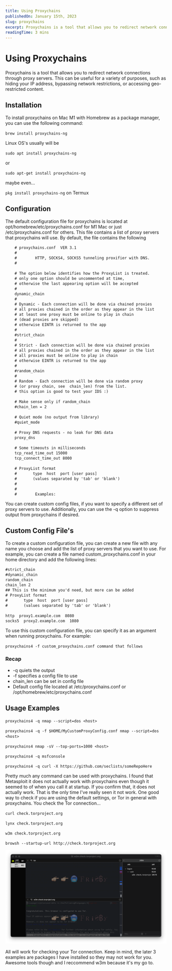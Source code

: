 ```yaml
---
title: Using Proxychains
publishedOn: January 15th, 2023
slug: proxychains
excerpt: Proxychains is a tool that allows you to redirect network connections through proxy servers. This can be useful for a variety of purposes, such as hiding your IP address, bypassing network restrictions, or accessing geo-restricted content.
readingTime: 3 mins
---
```


# Using Proxychains

Proxychains is a tool that allows you to redirect network connections through proxy servers. This can be useful for a variety of purposes, such as hiding your IP address, bypassing network restrictions, or accessing geo-restricted content.

## Installation

To install proxychains on Mac M1 with Homebrew as a package manager, you can use the following command:

`brew install proxychains-ng`

Linux OS's usually will be

`sudo apt install proxychains-ng`

or 

`sudo apt-get install proxychains-ng`

maybe even...

`pkg install proxychains-ng`
on Termux

## Configuration

The default configuration file for proxychains is located at opt/homebrew/etc/proxychains.conf for M1 Mac or just /etc/proxychains.conf for others. This file contains a list of proxy servers that proxychains will use. By default, the file contains the following


        # proxychains.conf  VER 3.1
        #
        #        HTTP, SOCKS4, SOCKS5 tunneling proxifier with DNS.
        #   

        # The option below identifies how the ProxyList is treated.
        # only one option should be uncommented at time,
        # otherwise the last appearing option will be accepted
        #
        dynamic_chain
        #
        # Dynamic - Each connection will be done via chained proxies
        # all proxies chained in the order as they appear in the list
        # at least one proxy must be online to play in chain
        # (dead proxies are skipped)
        # otherwise EINTR is returned to the app
        #
        #strict_chain
        #
        # Strict - Each connection will be done via chained proxies
        # all proxies chained in the order as they appear in the list
        # all proxies must be online to play in chain
        # otherwise EINTR is returned to the app
        #
        #random_chain
        #
        # Random - Each connection will be done via random proxy
        # (or proxy chain, see  chain_len) from the list.
        # this option is good to test your IDS :)

        # Make sense only if random_chain
        #chain_len = 2

        # Quiet mode (no output from library)
        #quiet_mode

        # Proxy DNS requests - no leak for DNS data
        proxy_dns 

        # Some timeouts in milliseconds
        tcp_read_time_out 15000
        tcp_connect_time_out 8000

        # ProxyList format
        #       type  host  port [user pass]
        #       (values separated by 'tab' or 'blank')
        #
        #
        #        Examples:


You can create custom config files, if you want to specify a different set of proxy servers to use. Additionally, you can use the -q option to suppress output from proxychains if desired.


## Custom Config File's

To create a custom configuration file, you can create a new file with any name you choose and add the list of proxy servers that you want to use. For example, you can create a file named custom_proxychains.conf in your home directory and add the following lines:

    #strict_chain
    #dynamic_chain
    random_chain
    chain_len 2
    ## This is the minimum you'd need, but more can be added
    # ProxyList format
    #       type  host  port [user pass]
    #       (values separated by 'tab' or 'blank')

    http  proxy1.example.com  8080
    socks5  proxy2.example.com  1080


To use this custom configuration file, you can specify it as an argument when running proxychains. For example:

`proxychains4 -f custom_proxychains.conf command that follows`

### Recap

- -q quiets the output 
- -f specifies a config file to use 
- chain_len can be set in config file
- Default config file located at /etc/proxychains.conf or /opt/homebrew/etc/proxychains.conf

## Usage Examples

`proxychains4 -q nmap --script=dos <host>`

`proxychains4 -q -f $HOME/MyCustomProxyConfig.conf nmap --script=dos <host>`

`proxychains4 nmap -sV --top-ports=1000 <host>`

`proxychains4 -q msfconsole`

`proxychains4 -q curl -X https://github.com/seclists/someRepoHere`

Pretty much any command can be used with proxychains. I found that Metasploit it does not actually work with proxychains even though it seemed to of when you call it at startup. If you confirm that, it does not actually work. That is the only time I've really seen it not work. One good way to check if you are using the default settings, or Tor in general with proxychains. You check the Tor connection...

`curl check.torproject.org`

`lynx check.torproject.org`

`w3m check.torproject.org`

`browsh --startup-url http://check.torproject.org`

![usage](../public/assets/blogs-media/proxychains/usage.png)

All will work for checking your Tor connection. Keep in mind, the later 3 examples are packages I have installed so they may not work for you. Awesome tools though and I reccommend w3m because it's my go to. 